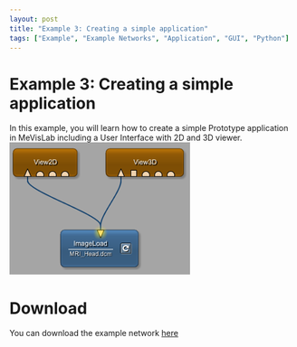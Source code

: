 ```yaml
---
layout: post
title: "Example 3: Creating a simple application"
tags: ["Example", "Example Networks", "Application", "GUI", "Python"]
---
```


# Example 3: Creating a simple application
In this example, you will learn how to create a simple Prototype application in MeVisLab including a User Interface with 2D and 3D viewer.
![Screenshot](/examples/basic_mechanisms/viewer_application/image.png)

# Download
You can download the example network [here](/examples/basic_mechanisms/viewer_application/viewerexample.mlab)
